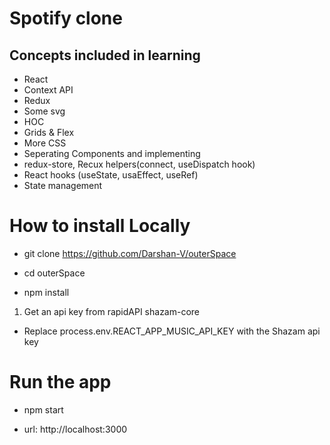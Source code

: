 # Spotify clone 
## Concepts included in learning
* React
* Context API
* Redux
* Some svg 
* HOC
* Grids & Flex
* More CSS 
* Seperating Components and implementing
* redux-store, Recux helpers(connect, useDispatch hook)
* React hooks (useState, usaEffect, useRef)
* State management

# How to install Locally
* git clone https://github.com/Darshan-V/outerSpace

* cd outerSpace
 
* npm install

1. Get an api key from rapidAPI shazam-core

* Replace process.env.REACT_APP_MUSIC_API_KEY with the Shazam api key

# Run the app 

* npm start 

* url: http://localhost:3000
